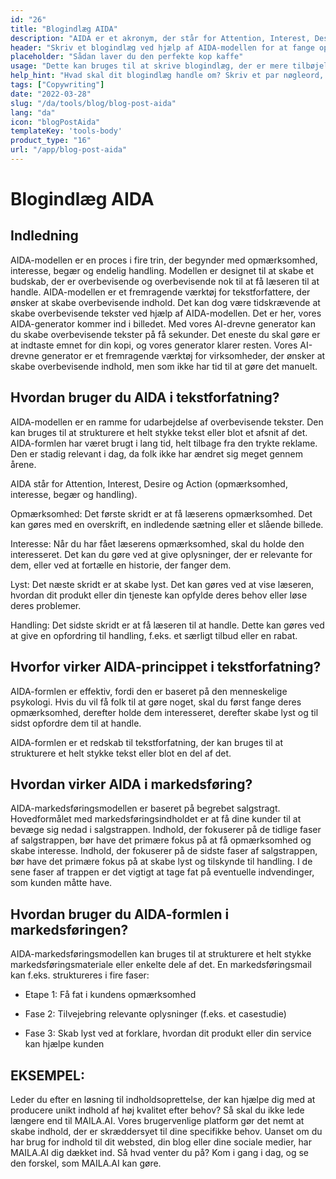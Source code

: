 ```yaml
---
id: "26"
title: "Blogindlæg AIDA"
description: "AIDA er et akronym, der står for Attention, Interest, Desire og Action. Det er en model, der ofte bruges inden for marketing og reklame til at skabe effektive og virkningsfulde tekster. AIDA-modellen kan bruges til at skrive blogindlæg, der har større sandsynlighed for at fange læsernes opmærksomhed og tilskynde dem til at handle."
header: "Skriv et blogindlæg ved hjælp af AIDA-modellen for at fange opmærksomheden og tilskynde til handling."
placeholder: "Sådan laver du den perfekte kop kaffe"
usage: "Dette kan bruges til at skrive blogindlæg, der er mere tilbøjelige til at få opmærksomhed og tilskynde læserne til at handle."
help_hint: "Hvad skal dit blogindlæg handle om? Skriv et par nøgleord, og så genererer vi et blogindlæg ved hjælp af AIDA-modellen."
tags: ["Copywriting"]
date: "2022-03-28"
slug: "/da/tools/blog/blog-post-aida"
lang: "da"
icon: "blogPostAida"
templateKey: 'tools-body'
product_type: "16"
url: "/app/blog-post-aida"
---
```


# Blogindlæg AIDA

## Indledning

AIDA-modellen er en proces i fire trin, der begynder med opmærksomhed, interesse, begær og endelig handling. Modellen er designet til at skabe et budskab, der er overbevisende og overbevisende nok til at få læseren til at handle. AIDA-modellen er et fremragende værktøj for tekstforfattere, der ønsker at skabe overbevisende indhold. Det kan dog være tidskrævende at skabe overbevisende tekster ved hjælp af AIDA-modellen. Det er her, vores AIDA-generator kommer ind i billedet. Med vores AI-drevne generator kan du skabe overbevisende tekster på få sekunder. Det eneste du skal gøre er at indtaste emnet for din kopi, og vores generator klarer resten. Vores AI-drevne generator er et fremragende værktøj for virksomheder, der ønsker at skabe overbevisende indhold, men som ikke har tid til at gøre det manuelt.

## Hvordan bruger du AIDA i tekstforfatning?

AIDA-modellen er en ramme for udarbejdelse af overbevisende tekster. Den kan bruges til at strukturere et helt stykke tekst eller blot et afsnit af det. AIDA-formlen har været brugt i lang tid, helt tilbage fra den trykte reklame. Den er stadig relevant i dag, da folk ikke har ændret sig meget gennem årene.

AIDA står for Attention, Interest, Desire og Action (opmærksomhed, interesse, begær og handling).

Opmærksomhed: Det første skridt er at få læserens opmærksomhed. Det kan gøres med en overskrift, en indledende sætning eller et slående billede.

Interesse: Når du har fået læserens opmærksomhed, skal du holde den interesseret. Det kan du gøre ved at give oplysninger, der er relevante for dem, eller ved at fortælle en historie, der fanger dem.

Lyst: Det næste skridt er at skabe lyst. Det kan gøres ved at vise læseren, hvordan dit produkt eller din tjeneste kan opfylde deres behov eller løse deres problemer.

Handling: Det sidste skridt er at få læseren til at handle. Dette kan gøres ved at give en opfordring til handling, f.eks. et særligt tilbud eller en rabat.

## Hvorfor virker AIDA-princippet i tekstforfatning?

AIDA-formlen er effektiv, fordi den er baseret på den menneskelige psykologi. Hvis du vil få folk til at gøre noget, skal du først fange deres opmærksomhed, derefter holde dem interesseret, derefter skabe lyst og til sidst opfordre dem til at handle.

AIDA-formlen er et redskab til tekstforfatning, der kan bruges til at strukturere et helt stykke tekst eller blot en del af det.

## Hvordan virker AIDA i markedsføring?

AIDA-markedsføringsmodellen er baseret på begrebet salgstragt. Hovedformålet med markedsføringsindholdet er at få dine kunder til at bevæge sig nedad i salgstrappen. Indhold, der fokuserer på de tidlige faser af salgstrappen, bør have det primære fokus på at få opmærksomhed og skabe interesse. Indhold, der fokuserer på de sidste faser af salgstrappen, bør have det primære fokus på at skabe lyst og tilskynde til handling. I de sene faser af trappen er det vigtigt at tage fat på eventuelle indvendinger, som kunden måtte have.

## Hvordan bruger du AIDA-formlen i markedsføringen?

AIDA-markedsføringsmodellen kan bruges til at strukturere et helt stykke markedsføringsmateriale eller enkelte dele af det. En markedsføringsmail kan f.eks. struktureres i fire faser:

- Etape 1: Få fat i kundens opmærksomhed

- Fase 2: Tilvejebring relevante oplysninger (f.eks. et casestudie)

- Fase 3: Skab lyst ved at forklare, hvordan dit produkt eller din service kan hjælpe kunden

## EKSEMPEL:

Leder du efter en løsning til indholdsoprettelse, der kan hjælpe dig med at producere unikt indhold af høj kvalitet efter behov? Så skal du ikke lede længere end til MAILA.AI. Vores brugervenlige platform gør det nemt at skabe indhold, der er skræddersyet til dine specifikke behov. Uanset om du har brug for indhold til dit websted, din blog eller dine sociale medier, har MAILA.AI dig dækket ind. Så hvad venter du på? Kom i gang i dag, og se den forskel, som MAILA.AI kan gøre.
